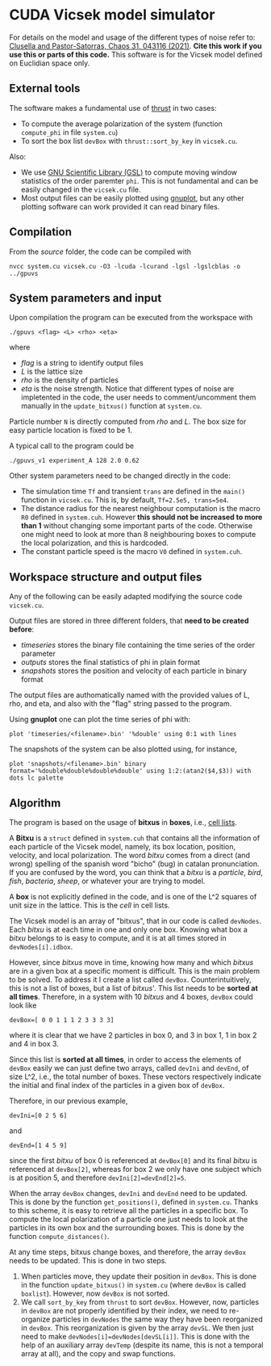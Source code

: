 # CUDA Vicsek model simulator

For details on the model and usage of the different types of noise refer to: [Clusella and Pastor-Satorras, Chaos 31, 043116 (2021)](https://doi.org/10.1063/5.0046926). 
**Cite this work if you use this or parts of this code.**
This software is for the Vicsek model defined on Euclidian space only. 

## External tools

The software makes a fundamental use of [thrust](https://docs.nvidia.com/cuda/thrust/index.html) in two cases: 
- To compute the average polarization of the system (function `compute_phi` in file `system.cu`)
- To sort the box list `devBox` with `thrust::sort_by_key` in `vicsek.cu`.

Also:

- We use [GNU Scientific Library (GSL)](https://www.gnu.org/software/gsl/doc/html/) to compute moving window statistics of the order paremter `phi`. This is not fundamental and can be easily changed in the `vicsek.cu` file.
- Most output files can be easily plotted using [gnuplot](http://www.gnuplot.info/), but any other plotting software can work provided it can read binary files.

## Compilation

From the *source* folder, the code can be compiled with

```
nvcc system.cu vicsek.cu -O3 -lcuda -lcurand -lgsl -lgslcblas -o ../gpuvs
```
## System parameters and input

Upon compilation the program can be executed from the workspace with

```
./gpuvs <flag> <L> <rho> <eta>
```
where

- *flag* is a string to identify output files
- *L* is the lattice size
- *rho* is the density of particles
- *eta* is the noise strength. Notice that different types of noise are impletented in the code,
the user needs to comment/uncomment them manually in the `update_bitxus()` function at `system.cu`.

Particle number `N` is directly computed from *rho* and *L*.
The box size for easy particle location is fixed to be 1.

A typical call to the program could be

```
./gpuvs_v1 experiment_A 128 2.0 0.62
```

Other system parameters need to be changed directly in the code:

- The simulation time `Tf` and transient `trans` are defined in the `main()` function in `vicsek.cu`. This is, by default, `Tf=2.5e5, trans=5e4`.
- The distance radius for the nearest neighbour computation is the macro `R0` defined in `system.cuh`. However **this should not be increased to more than 1** without changing some important parts of the code. Otherwise one might need to look at more than 8 neighbouring boxes to compute the local polarization, and this is hardcoded.
- The constant particle speed is the macro `V0` defined in `system.cuh`.

## Workspace structure and output files

Any of the following can be easily adapted modifying the source code `vicsek.cu`.

Output files are stored in three different folders, that **need to be created before**:
- *timeseries* stores the binary file containing the time series of the order parameter
- *outputs* stores the final statistics of phi in plain format
- *snapshots* stores the position and velocity of each particle in binary format

The output files are authomatically named with the provided values of L, rho, and eta,
and also with the "flag" string passed to the program.

Using **gnuplot** one can plot the time series of phi with:

```
plot 'timeseries/<filename>.bin' '%double' using 0:1 with lines
```

The snapshots of the system can be also plotted using, for instance,

```
plot 'snapshots/<filename>.bin' binary format='%double%double%double%double' using 1:2:(atan2($4,$3)) with dots lc palette
```

## Algorithm 

The program is based on the usage of **bitxus** in **boxes**, i.e., [cell lists](https://en.wikipedia.org/wiki/Cell_lists).

A **Bitxu** is a `struct` defined in `system.cuh` that contains all the information of each particle of the Vicsek model, namely, its box location, position, velocity, and local polarization.
The word *bitxu* comes from a direct (and wrong) spelling of the spanish word "bicho" (bug) in catalan pronunciation.
If you are confused by the word, you can think that a *bitxu* is a *particle*, *bird*, *fish*, *bacteria*, *sheep*, or whatever your are trying to model.

A **box** is not explicitly defined in the code, and is one of the L^2 squares of unit size in the lattice. This is the *cell* in cell lists.

The Vicsek model is an array of "bitxus", that in our code is called `devNodes`.
Each *bitxu* is at each time in one and only one box. Knowing what box a *bitxu* belongs to is easy to compute, and it is at all times stored in `devNodes[i].idbox`.

However, since *bitxus* move in time, knowing how many and which *bitxus* are in a given box at a specific moment is difficult.
This is the main problem to be solved.
To address it I create a list called `devBox`.
Counterintuitively, this is not a list of boxes, but a list of *bitxus*'.
This list needs to be **sorted at all times**.
Therefore, in a system with 10 *bitxus* and 4 boxes, `devBox` could look like
```
devBox=[ 0 0 1 1 1 2 3 3 3 3]
```
where it is clear that we have 2 particles in box 0, and 3 in box 1, 1 in box 2 and 4 in box 3.

Since this list is **sorted at all times**, in order to access the elements of `devBox` easily we can just define two arrays, called `devIni` and `devEnd`, of size L^2, i.e., the total number of boxes.
These vectors respectively indicate the initial and final index of the particles in a given box of `devBox`.

Therefore, in our previous example,
```
devIni=[0 2 5 6]
```
and 
```
devEnd=[1 4 5 9]
```
since the first *bitxu* of box 0 is referenced at `devBox[0]` and its final *bitxu* is referenced at `devBox[2]`,
whereas for box 2 we only have one subject which is at position 5, and therefore `devIni[2]=devEnd[2]=5`.

When the array `devBox` changes, `devIni` and `devEnd` need to be updated. This is done by the function `get_positions()`, defined in `system.cu`. 
Thanks to this scheme, it is easy to retrieve all the particles in a specific box.
To compute the local polarization
of a particle one just needs to look at the particles in its own box and the surrounding boxes. This is done by the function `compute_distances()`.

At any time steps, bitxus change boxes, and therefore, the array `devBox` needs to be updated.
This is done in two steps. 

1. When particles move, they update their position in `devBox`.
This is done in the function `update_bitxus()` in `system.cu` (where `devBox` is called `boxlist`).
However, now `devBox` is not sorted.
2. We call `sort_by_key` from `thrust` to sort `devBox`. However, now, particles in `devBox` are not properly identified by their index,
we need to re-organize particles in `devNodes` the same way they have been reorganized in `devBox`. This reorganization is given by the array  `devSL`. We then just need to make `devNodes[i]=devNodes[devSL[i]]`.
This is done with the help of an auxiliary array `devTemp` (despite its name, this is not a temporal array at all), and the  copy and swap functions.






